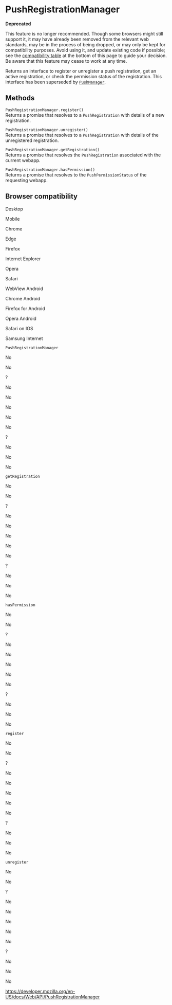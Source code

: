 PushRegistrationManager
=======================

**Deprecated**

This feature is no longer recommended. Though some browsers might still support it, it may have already been removed from the relevant web standards, may be in the process of being dropped, or may only be kept for compatibility purposes. Avoid using it, and update existing code if possible; see the [compatibility table](#browser_compatibility) at the bottom of this page to guide your decision. Be aware that this feature may cease to work at any time.

Returns an interface to register or unregister a push registration, get an active registration, or check the permission status of the registration. This interface has been superseded by [`PushManager`](pushmanager).

Methods
-------

<span class="page-not-created">`PushRegistrationManager.register()`</span>  
Returns a promise that resolves to a <span class="page-not-created">`PushRegistration`</span> with details of a new registration.

<span class="page-not-created">`PushRegistrationManager.unregister()`</span>  
Returns a promise that resolves to a <span class="page-not-created">`PushRegistration`</span> with details of the unregistered registration.

<span class="page-not-created">`PushRegistrationManager.getRegistration()`</span>  
Returns a promise that resolves the <span class="page-not-created">`PushRegistration`</span> associated with the current webapp.

<span class="page-not-created">`PushRegistrationManager.hasPermission()`</span>  
Returns a promise that resolves to the <span class="page-not-created">`PushPermissionStatus`</span> of the requesting webapp.

Browser compatibility
---------------------

Desktop

Mobile

Chrome

Edge

Firefox

Internet Explorer

Opera

Safari

WebView Android

Chrome Android

Firefox for Android

Opera Android

Safari on IOS

Samsung Internet

`PushRegistrationManager`

No

No

?

No

No

No

No

No

?

No

No

No

`getRegistration`

No

No

?

No

No

No

No

No

?

No

No

No

`hasPermission`

No

No

?

No

No

No

No

No

?

No

No

No

`register`

No

No

?

No

No

No

No

No

?

No

No

No

`unregister`

No

No

?

No

No

No

No

No

?

No

No

No

<a href="https://developer.mozilla.org/en-US/docs/Web/API/PushRegistrationManager" class="_attribution-link">https://developer.mozilla.org/en-US/docs/Web/API/PushRegistrationManager</a>

